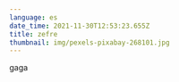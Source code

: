 ```yaml
---
language: es
date_time: 2021-11-30T12:53:23.655Z
title: zefre
thumbnail: img/pexels-pixabay-268101.jpg
---
```

gaga 